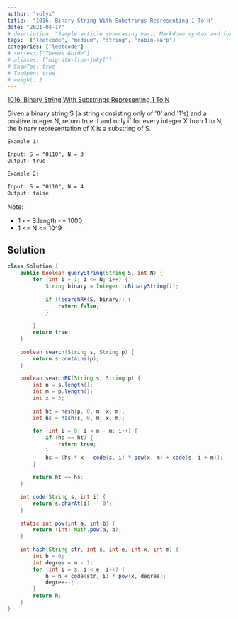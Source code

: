 ```yaml
---
author: "volyx"
title:  "1016. Binary String With Substrings Representing 1 To N"
date: "2021-04-17"
# description: "Sample article showcasing basic Markdown syntax and formatting for HTML elements."
tags:  ["leetcode", "medium", "string", "rabin-karp"]
categories: ["leetcode"]
# series: ["Themes Guide"]
# aliases: ["migrate-from-jekyl"]
# ShowToc: true
# TocOpen: true
# weight: 2
---
```


[1016. Binary String With Substrings Representing 1 To N](https://leetcode.com/problems/binary-string-with-substrings-representing-1-to-n/)

Given a binary string S (a string consisting only of '0' and '1's) and a positive integer N, return true if and only if for every integer X from 1 to N, the binary representation of X is a substring of S.

```txt
Example 1:

Input: S = "0110", N = 3
Output: true
```

```txt
Example 2:

Input: S = "0110", N = 4
Output: false
```

Note:

- 1 <= S.length <= 1000
- 1 <= N <= 10^9

## Solution

```java
class Solution {
    public boolean queryString(String S, int N) {
        for (int i = 1; i <= N; i++) {
            String binary = Integer.toBinaryString(i);
            
            if (!searchRK(S, binary)) {
                return false;
            }
            
        }
        return true;
    }
    
    boolean search(String s, String p) {
        return s.contains(p);
    }
    
    boolean searchRK(String s, String p) {
        int n = s.length();
        int m = p.length();
        int x = 3;
        
        int ht = hash(p, 0, m, x, m);
        int hs = hash(s, 0, m, x, m);
        
        for (int i = 0; i < n - m; i++) {
            if (hs == ht) {
                return true;
            }
            hs = (hs * x - code(s, i) * pow(x, m) + code(s, i + m));
        }
        
        return ht == hs;
    }
    
    int code(String s, int i) {
        return s.charAt(i) - '0';
    }
    
    static int pow(int a, int b) {
        return (int) Math.pow(a, b);
    }
    
    int hash(String str, int s, int e, int x, int m) {
        int h = 0;
        int degree = m - 1;
        for (int i = s; i < e; i++) {
            h = h + code(str, i) * pow(x, degree);
            degree--;
        }
        return h;
    }
}
```
